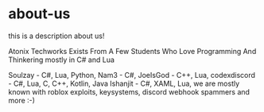 # about-us
this is a description about us!

Atonix Techworks Exists From A Few Students Who Love Programming And Thinkering mostly in C# and Lua

Soulzay - C#, Lua, Python,
Nam3 - C#,
JoeIsGod - C++, Lua,
codexdiscord - C#, Lua, C, C++, Kotlin, Java
Ishanjit - C#, XAML, Lua,
we are mostly known with roblox exploits, keysystems, discord webhook spammers and more :-)
